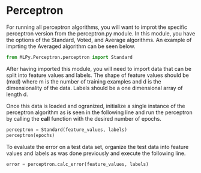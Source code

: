 # Perceptron

For running all perceptron algorithms, you will want to improt the specific
perceptron version from the perceptron.py module. In this module, you have the
options of the Standard, Voted, and Average algorithms. An example of imprting
the Averaged algorithm can be seen below. 

```python
from MLPy.Perceptron.perceptron import Standard
```


After having imported this module, you will need to import data that can be
split into feature values and labels. The shape of feature values should be
(mxd) where m is the number of training examples and d is the dimensionality of
the data. Labels should be a one dimensional array of length d.

Once this data is loaded and ogranized, initialize a single instance of the
perceptron algorithm as is seen in the following line and run the perceptron by
calling the __call__ function with the desired number of epochs. 

```python
perceptron = Standard(feature_values, labels)
perceptron(epochs)
```

To evaluate the error on a test data set, organize the test data into feature
values and labels as was done previously and execute the following line.

```python
error = perceptron.calc_error(feature_values, labels)
```
